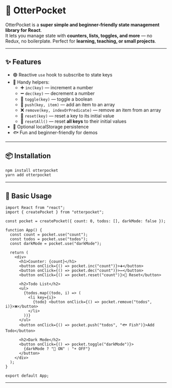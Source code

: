# 🦦 OtterPocket

OtterPocket is a **super simple and beginner-friendly state management library for React**.  
It lets you manage state with **counters, lists, toggles, and more** — no Redux, no boilerplate. Perfect for **learning, teaching, or small projects**.

---

## ✨ Features

- 🟢 Reactive `use` hook to subscribe to state keys  
- 🔑 Handy helpers:
  - ➕ `inc(key)` — increment a number  
  - ➖ `dec(key)` — decrement a number  
  - 🔄 `toggle(key)` — toggle a boolean  
  - 📝 `push(key, item)` — add an item to an array  
  - ❌ `remove(key, indexOrPredicate)` — remove an item from an array  
  - 🔄 `reset(key)` — reset a key to its initial value  
  - 🏁 `resetAll()` — reset **all keys** to their initial values  
- 💾 Optional localStorage persistence  
- 🐟 Fun and beginner-friendly for demos  

---

## 📦 Installation

```bash
npm install otterpocket
yarn add otterpocket
```

---

## 🚀 Basic Usage

```
import React from "react";
import { createPocket } from "otterpocket";

const pocket = createPocket({ count: 0, todos: [], darkMode: false });

function App() {
  const count = pocket.use("count");
  const todos = pocket.use("todos");
  const darkMode = pocket.use("darkMode");

  return (
    <div>
      <h1>Counter: {count}</h1>
      <button onClick={() => pocket.inc("count")}>➕</button>
      <button onClick={() => pocket.dec("count")}>➖</button>
      <button onClick={() => pocket.reset("count")}>🔄 Reset</button>

      <h2>Todo List</h2>
      <ul>
        {todos.map((todo, i) => (
          <li key={i}>
            {todo} <button onClick={() => pocket.remove("todos", i)}>❌</button>
          </li>
        ))}
      </ul>
      <button onClick={() => pocket.push("todos", "🐟 Fish")}>Add Todo</button>

      <h2>Dark Mode</h2>
      <button onClick={() => pocket.toggle("darkMode")}>
        {darkMode ? "🌙 ON" : "☀️ OFF"}
      </button>
    </div>
  );
}

export default App;

```

---
